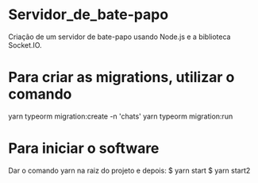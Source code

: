 # Servidor_de_bate-papo
Criação de um servidor de bate-papo usando Node.js e a biblioteca Socket.IO.

# Para criar as migrations, utilizar o comando
yarn typeorm migration:create -n 'chats'
yarn typeorm migration:run

# Para iniciar o software
Dar o comando yarn na raiz do projeto e depois:
  $ yarn start
  $ yarn start2
